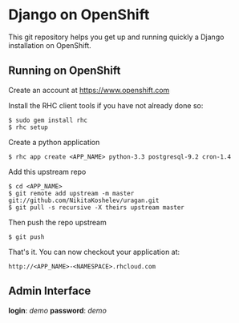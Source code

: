Django on OpenShift
===================

This git repository helps you get up and running quickly a Django
installation on OpenShift.

Running on OpenShift
--------------------

Create an account at https://www.openshift.com

Install the RHC client tools if you have not already done so:

    $ sudo gem install rhc
    $ rhc setup

Create a python application

    $ rhc app create <APP_NAME> python-3.3 postgresql-9.2 cron-1.4

Add this upstream repo

    $ cd <APP_NAME>
    $ git remote add upstream -m master git://github.com/NikitaKoshelev/uragan.git
    $ git pull -s recursive -X theirs upstream master

Then push the repo upstream

    $ git push

That's it. You can now checkout your application at:

    http://<APP_NAME>-<NAMESPACE>.rhcloud.com

Admin Interface
---------------

**login**: *demo*
**password**: *demo*

